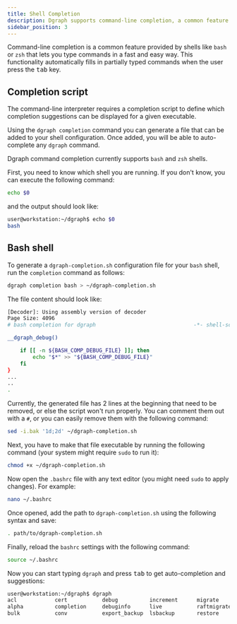 ```yaml
---
title: Shell Completion
description: Dgraph supports command-line completion, a common feature provided by shells like bash or zsh that helps you to type commands in a fast and easy way.
sidebar_position: 3
---
```


Command-line completion is a common feature provided by shells like `bash` or `zsh` that lets you type commands in a fast and easy way.
This functionality automatically fills in partially typed commands when the user press the <kbd>tab</kbd> key.

## Completion script

The command-line interpreter requires a completion script to define which completion suggestions can be displayed for a given executable. 

Using the `dgraph completion` command you can generate a file that can be added to your shell configuration. Once added, you will be able to auto-complete any `dgraph` command.


Dgraph command completion currently supports `bash` and `zsh` shells.


First, you need to know which shell you are running. If you don't know, you can execute the following command:
```sh
echo $0
```

and the output should look like:

```sh
user@workstation:~/dgraph$ echo $0
bash
```

## Bash shell

To generate a `dgraph-completion.sh` configuration file for your `bash` shell, run the `completion` command as follows:

```sh
dgraph completion bash > ~/dgraph-completion.sh
```

The file content should look like:

```bash
[Decoder]: Using assembly version of decoder
Page Size: 4096
# bash completion for dgraph                               -*- shell-script -*-

__dgraph_debug()

    if [[ -n ${BASH_COMP_DEBUG_FILE} ]]; then
        echo "$*" >> "${BASH_COMP_DEBUG_FILE}"
    fi
}
...
..
.
```

Currently, the generated file has 2 lines at the beginning that need to be removed, or else the script won't run properly.
You can comment them out with a `#`, or you can easily remove them with the following command:

```sh
sed -i.bak '1d;2d' ~/dgraph-completion.sh
```

Next, you have to make that file executable by running the following command (your system might require `sudo` to run it):

```sh
chmod +x ~/dgraph-completion.sh
```

Now open the `.bashrc` file with any text editor (you might need `sudo` to apply changes). For example:

```sh
nano ~/.bashrc
```

Once opened, add the path to `dgraph-completion.sh` using the following syntax and save:

```sh
. path/to/dgraph-completion.sh
```

Finally, reload the `bashrc` settings with the following command:

```sh
source ~/.bashrc
```

Now you can start typing `dgraph` and press <kbd>tab</kbd> to get auto-completion and suggestions:

```txt
user@workstation:~/dgraph$ dgraph 
acl            cert           debug          increment      migrate        tool           zero
alpha          completion     debuginfo      live           raftmigrate    upgrade        
bulk           conv           export_backup  lsbackup       restore        version   
```

